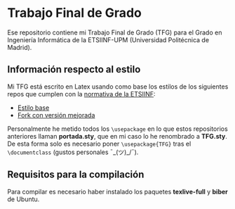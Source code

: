 # Trabajo Final de Grado
Ese repositorio contiene mi Trabajo Final de Grado (TFG) para el Grado en
Ingeniería Informática de la ETSIINF-UPM (Universidad Politécnica de Madrid).


## Información respecto al estilo
Mi TFG está escrito en Latex usando como base los estilos de los siguientes 
repos que cumplen con la 
[normativa de la ETSIINF](https://www.fi.upm.es/?pagina=1475):
* [Estilo base](https://github.com/skgsergio/Portada-UPM-ETSIINF)
* [Fork con versión mejorada](https://github.com/vfrico/Portada-UPM-ETSIINF)

Personalmente he metido todos los ```\usepackage``` en lo que estos repositorios
anteriores llaman __portada.sty__, que en mi caso lo he renombrado a __TFG.sty__.
De esta forma 
solo es necesario poner ```\usepackage{TFG}``` tras el ```\documentclass``` 
(gustos personales ¯\_(ツ)_/¯).

## Requisitos para la compilación
Para compilar es necesario haber instalado los paquetes __texlive-full__ 
y __biber__ de Ubuntu.

